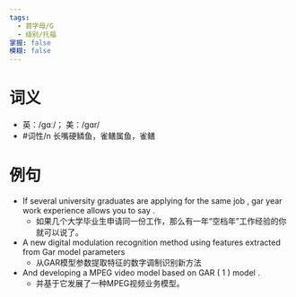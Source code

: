 ```yaml
---
tags:
  - 首字母/G
  - 级别/托福
掌握: false
模糊: false
---
```

# 词义
- 英：/gɑː/； 美：/gɑr/
- #词性/n  长嘴硬鳞鱼，雀鳝属鱼，雀鳝
# 例句
- If several university graduates are applying for the same job , gar year work experience allows you to say .
	- 如果几个大学毕业生申请同一份工作，那么有一年“空档年”工作经验的你就可以说了。
- A new digital modulation recognition method using features extracted from Gar model parameters
	- 从GAR模型参数提取特征的数字调制识别新方法
- And developing a MPEG video model based on GAR ( 1 ) model .
	- 并基于它发展了一种MPEG视频业务模型。
